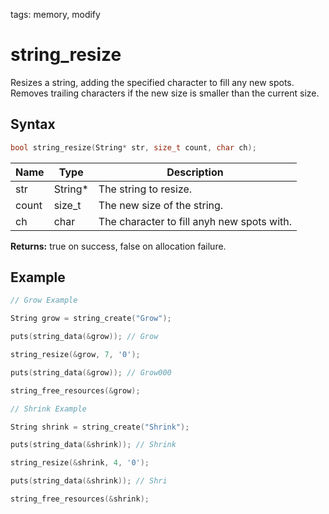 tags: memory, modify

# string_resize

Resizes a string, adding the specified character to fill any new spots. Removes trailing characters if the new size is smaller than the current size.

## Syntax

```c
bool string_resize(String* str, size_t count, char ch);
```

| Name | Type | Description |
| --- | --- | --- |
| str | String* | The string to resize. |
| count | size_t | The new size of the string. |
| ch | char | The character to fill anyh new spots with. |

**Returns:** true on success, false on allocation failure.

## Example

```c
// Grow Example

String grow = string_create("Grow");

puts(string_data(&grow)); // Grow

string_resize(&grow, 7, '0');

puts(string_data(&grow)); // Grow000

string_free_resources(&grow);

// Shrink Example

String shrink = string_create("Shrink");

puts(string_data(&shrink)); // Shrink

string_resize(&shrink, 4, '0');

puts(string_data(&shrink)); // Shri

string_free_resources(&shrink);
```